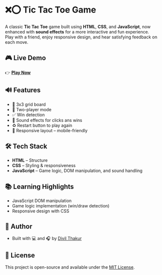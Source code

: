 # ❌⭕ Tic Tac Toe Game

A classic **Tic Tac Toe** game built using **HTML**, **CSS**, and **JavaScript**, now enhanced with **sound effects** for a more interactive and fun experience. Play with a friend, enjoy responsive design, and hear satisfying feedback on each move.

## 🎮 Live Demo

👉 **[Play Now](https://divilthakur.github.io/Tik-Tak-Toe/)**  
<!-- Replace with your actual GitHub Pages link -->

## 🔊 Features

- 🔲 3x3 grid board
- 👥 Two-player mode
- ✅ Win detection
- 🎵 Sound effects for clicks ans wins
- ♻️ Restart button to play again
- 📱 Responsive layout – mobile-friendly

## 🛠️ Tech Stack

- **HTML** – Structure
- **CSS** – Styling & responsiveness
- **JavaScript** – Game logic, DOM manipulation, and sound handling


## 📚 Learning Highlights

- JavaScript DOM manipulation
- Game logic implementation (win/draw detection)
- Responsive design with CSS


## 👤 Author

- Built with 💻 and 🎧 by [Divil Thakur](https://github.com/DivilThakur)

## 🪪 License

This project is open-source and available under the [MIT License](LICENSE).


